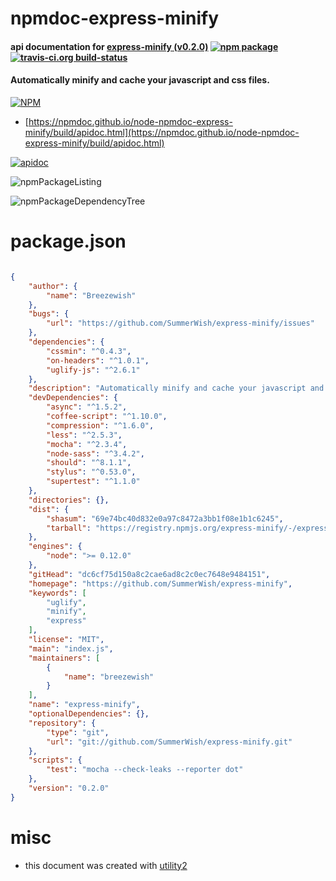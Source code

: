 # npmdoc-express-minify

#### api documentation for  [express-minify (v0.2.0)](https://github.com/SummerWish/express-minify)  [![npm package](https://img.shields.io/npm/v/npmdoc-express-minify.svg?style=flat-square)](https://www.npmjs.org/package/npmdoc-express-minify) [![travis-ci.org build-status](https://api.travis-ci.org/npmdoc/node-npmdoc-express-minify.svg)](https://travis-ci.org/npmdoc/node-npmdoc-express-minify)

#### Automatically minify and cache your javascript and css files.

[![NPM](https://nodei.co/npm/express-minify.png?downloads=true&downloadRank=true&stars=true)](https://www.npmjs.com/package/express-minify)

- [https://npmdoc.github.io/node-npmdoc-express-minify/build/apidoc.html](https://npmdoc.github.io/node-npmdoc-express-minify/build/apidoc.html)

[![apidoc](https://npmdoc.github.io/node-npmdoc-express-minify/build/screenCapture.buildCi.browser.%252Ftmp%252Fbuild%252Fapidoc.html.png)](https://npmdoc.github.io/node-npmdoc-express-minify/build/apidoc.html)

![npmPackageListing](https://npmdoc.github.io/node-npmdoc-express-minify/build/screenCapture.npmPackageListing.svg)

![npmPackageDependencyTree](https://npmdoc.github.io/node-npmdoc-express-minify/build/screenCapture.npmPackageDependencyTree.svg)



# package.json

```json

{
    "author": {
        "name": "Breezewish"
    },
    "bugs": {
        "url": "https://github.com/SummerWish/express-minify/issues"
    },
    "dependencies": {
        "cssmin": "^0.4.3",
        "on-headers": "^1.0.1",
        "uglify-js": "^2.6.1"
    },
    "description": "Automatically minify and cache your javascript and css files.",
    "devDependencies": {
        "async": "^1.5.2",
        "coffee-script": "^1.10.0",
        "compression": "^1.6.0",
        "less": "^2.5.3",
        "mocha": "^2.3.4",
        "node-sass": "^3.4.2",
        "should": "^8.1.1",
        "stylus": "^0.53.0",
        "supertest": "^1.1.0"
    },
    "directories": {},
    "dist": {
        "shasum": "69e74bc40d832e0a97c8472a3bb1f08e1b1c6245",
        "tarball": "https://registry.npmjs.org/express-minify/-/express-minify-0.2.0.tgz"
    },
    "engines": {
        "node": ">= 0.12.0"
    },
    "gitHead": "dc6cf75d150a8c2cae6ad8c2c0ec7648e9484151",
    "homepage": "https://github.com/SummerWish/express-minify",
    "keywords": [
        "uglify",
        "minify",
        "express"
    ],
    "license": "MIT",
    "main": "index.js",
    "maintainers": [
        {
            "name": "breezewish"
        }
    ],
    "name": "express-minify",
    "optionalDependencies": {},
    "repository": {
        "type": "git",
        "url": "git://github.com/SummerWish/express-minify.git"
    },
    "scripts": {
        "test": "mocha --check-leaks --reporter dot"
    },
    "version": "0.2.0"
}
```



# misc
- this document was created with [utility2](https://github.com/kaizhu256/node-utility2)
